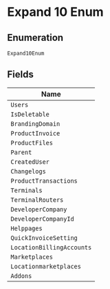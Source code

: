 
# Expand 10 Enum

## Enumeration

`Expand10Enum`

## Fields

| Name |
|  --- |
| `Users` |
| `IsDeletable` |
| `BrandingDomain` |
| `ProductInvoice` |
| `ProductFiles` |
| `Parent` |
| `CreatedUser` |
| `Changelogs` |
| `ProductTransactions` |
| `Terminals` |
| `TerminalRouters` |
| `DeveloperCompany` |
| `DeveloperCompanyId` |
| `Helppages` |
| `QuickInvoiceSetting` |
| `LocationBillingAccounts` |
| `Marketplaces` |
| `Locationmarketplaces` |
| `Addons` |

